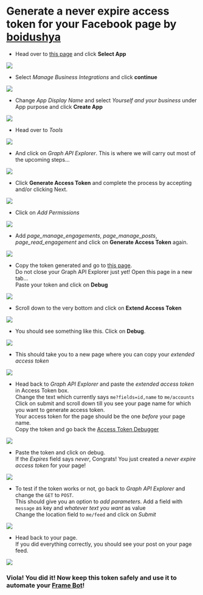 # Generate a never expire access token for your Facebook page by [boidushya](https://github.com/Boidushya)

* Head over to [this page](https://developers.facebook.com/apps/) and click **Select App**

![](images/1.png)

* Select *Manage Business Integrations* and click **continue**

![](images/2.png)

* Change *App Display Name* and select *Yourself and your business* under App purpose and click **Create App**

![](images/3.png)

* Head over to *Tools*

![](images/4.png)

* And click on *Graph API Explorer*. This is where we will carry out most of the upcoming steps...

![](images/5.png)

* Click **Generate Access Token** and complete the process by accepting and/or clicking Next.

![](images/6.png)

* Click on *Add Permissions*

![](images/7.png)

* Add *page_manage_engagements*, *page_manage_posts*, *page_read_engagement* and click on **Generate Access Token** again.

![](images/8.png)

* Copy the token generated and go to [this page](https://developers.facebook.com/tools/debug/accesstoken/). \
Do not close your Graph API Explorer just yet! Open this page in a new tab... \
Paste your token and click on **Debug**

![](images/8.5.png)

* Scroll down to the very bottom and click on **Extend Access Token**

![](images/8.75.png)

* You should see something like this. Click on **Debug**.

![](images/8.8.png)

* This should take you to a new page where you can copy your *extended access token*

![](images/8.9.png)

* Head back to *Graph API Explorer* and paste the *extended access token* in Access Token box.\
Change the text which currently says `me?fields=id,name` to `me/accounts`\
Click on submit and scroll down till you see your page name for which you want to generate access token.\
Your access token for the page should be the one *before* your page name.\
Copy the token and go back the [Access Token Debugger](https://developers.facebook.com/tools/debug/accesstoken/)

![](images/9.png)

* Paste the token and click on debug.\
If the *Expires* field says *never*, Congrats! You just created a *never expire access token* for your page!

![](images/10.png)

* To test if the token works or not, go back to *Graph API Explorer* and change the `GET` to `POST`.\
This should give you an option to *add parameters*. Add a field with `message` as key and *whatever text you want* as value\
Change the location field to `me/feed` and click on *Submit*

![](images/11.png)

* Head back to your page.\
If you did everything correctly, you should see your post on your page feed.

![](images/12.png)

### Viola! You did it! Now keep this token safely and use it to automate your [Frame Bot](https://github.com/Boidushya/FrameBot)!